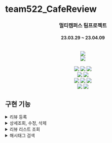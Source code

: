 # team522_CafeReview


<div align=center> 
  <h3> 멀티캠퍼스 팀프로젝트</h3>
  <h4> 23.03.29 ~ 23.04.09 </h4><br>
  <img src="https://github.com/jeun10/team522_CafeReview/assets/57583966/00467160-ee1b-4fe7-a268-5b0595efdca1"><br>
  <img src="https://github.com/jeun10/team522_CafeReview/assets/57583966/53da7def-2f67-4501-a8a3-36d4fe3a2d71"><br>
  <br>
  <img src="https://img.shields.io/badge/java-007396?style=for-the-badge&logo=java&logoColor=white"> 
  <img src="https://img.shields.io/badge/spring-6DB33F?style=for-the-badge&logo=spring&logoColor=white"> 
  <img src="https://img.shields.io/badge/apache tomcat-F8DC75?style=for-the-badge&logo=apachetomcat&logoColor=white"><br>  
  <img src="https://img.shields.io/badge/html5-E34F26?style=for-the-badge&logo=html5&logoColor=white"> 
  <img src="https://img.shields.io/badge/css-1572B6?style=for-the-badge&logo=css3&logoColor=white"> <br>
  <img src="https://img.shields.io/badge/javascript-F7DF1E?style=for-the-badge&logo=javascript&logoColor=black"> 
  <img src="https://img.shields.io/badge/jquery-0769AD?style=for-the-badge&logo=jquery&logoColor=white">
  <img src="https://img.shields.io/badge/bootstrap-7952B3?style=for-the-badge&logo=bootstrap&logoColor=white"> <br>
  <img src="https://img.shields.io/badge/oracle-F80000?style=for-the-badge&logo=oracle&logoColor=white">
  <img src="https://img.shields.io/badge/github-181717?style=for-the-badge&logo=github&logoColor=white">
</div>

## 구현 기능
<details>
<summary>리뷰 등록</summary>

  <img src="https://github.com/jeun10/team522_CafeReview/assets/57583966/ec457386-f690-486a-abca-9e9e9a396331">
  <img src="https://github.com/jeun10/team522_CafeReview/assets/57583966/c26205b7-a3ad-4e21-a82f-e2b571243133">

</details>

<details>
<summary>상세조회, 수정, 삭제 </summary>
  <ul>
    <li>상세조회  <p><img src="https://github.com/jeun10/team522_CafeReview/assets/57583966/339f02fb-edfb-4c3a-a384-5557bf2e00e1"></p></li>
    <li>수정 <p><img src="https://github.com/jeun10/team522_CafeReview/assets/57583966/4ee2efc4-ed70-46aa-b451-c607fcb32c74"></p></li>
    <li>수정 후 <p><img src="https://github.com/jeun10/team522_CafeReview/assets/57583966/60f4396e-12b9-46d5-bfae-0b7027c24d5d"></p>

  </ul>


</details>

<details>
<summary>리뷰 리스트 조회</summary>

  <img src="https://github.com/jeun10/team522_CafeReview/assets/57583966/d9e2a649-d14c-4b9a-9ce3-e25277f1842f">


</details>

<details>
<summary>해시태그 검색</summary>

  <img src="https://github.com/jeun10/team522_CafeReview/assets/57583966/3437bf72-1aa3-40f6-8298-fa0f577ec1a1">

</details>


